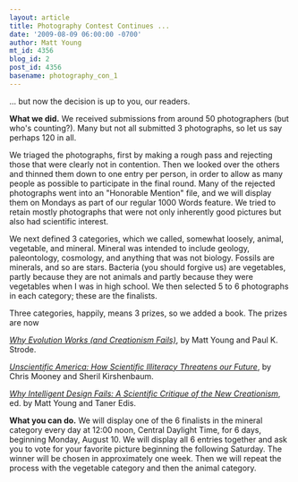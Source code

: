 ```yaml
---
layout: article
title: Photography Contest Continues ...
date: '2009-08-09 06:00:00 -0700'
author: Matt Young
mt_id: 4356
blog_id: 2
post_id: 4356
basename: photography_con_1
---
```

... but now the decision is up to you, our readers.

**What we did.** We received submissions from around 50 photographers (but who's counting?). Many but not all submitted 3 photographs, so let us say perhaps 120 in all. 

We triaged the photographs, first by making a rough pass and rejecting those that were clearly not in contention. Then we looked over the others and thinned them down to one entry per person, in order to allow as many people as possible to participate in the final round. Many of the rejected photographs went into an "Honorable Mention" file, and we will display them on Mondays as part of our regular 1000 Words feature. We tried to retain mostly photographs that were not only inherently good pictures   but also had scientific interest.

We next defined 3 categories, which we called, somewhat loosely, animal, vegetable, and mineral. Mineral was intended to include geology, paleontology, cosmology, and anything that was not biology. Fossils are minerals, and so are stars. Bacteria (you should forgive us) are vegetables, partly because they are not animals and partly because they were vegetables when I was in high school. We then selected 5 to 6 photographs in each category; these are the finalists.

Three categories, happily, means 3 prizes, so we added a book. The prizes are now

[_Why Evolution Works (and Creationism Fails)_](http://rutgerspress.rutgers.edu/acatalog/Why_Evolution_Works.html ), by Matt Young and Paul K. Strode.

[_Unscientific America: How Scientific Illiteracy Threatens our Future_](http://www.amazon.com/Unscientific-America-Scientific-Illiteracy-Threatens/dp/0465013058/), by Chris Mooney and Sheril Kirshenbaum.

[ _Why Intelligent Design Fails: A Scientific Critique of the New Creationism_](http://165.230.98.36/acatalog/____1147.html), ed. by Matt Young and Taner Edis.

**What you can do.** We will display one of the 6 finalists in the mineral category every day at 12:00 noon, Central Daylight Time, for 6 days, beginning Monday, August 10. We will display all 6 entries together and ask you to vote for your favorite picture beginning the following Saturday. The winner will be chosen in approximately one week. Then we will repeat the process with the vegetable category and then the animal category.
